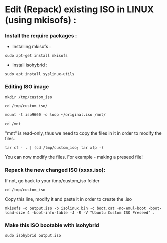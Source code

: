 # Edit (Repack) existing ISO in LINUX (using mkisofs) :



### Install the require packages :

- Installing mkisofs :
```
sudo apt-get install mkisofs
```

- Install isohybrid :
```
sudo apt install syslinux-utils
```

### Editing ISO image

```
mkdir /tmp/custom_iso

cd /tmp/custom_iso/

mount -t iso9660 -o loop ~/original.iso /mnt/

cd /mnt
```
"mnt" is read-only, thus we need to copy the files in it in order to modify the files.
```
tar cf - . | (cd /tmp/custom_iso; tar xfp -)
```

You can now modify the files. For example - making a preseed file!


### Repack the new changed ISO (xxxx.iso):
If not, go back to your /tmp/custom_iso folder

```
cd /tmp/custom_iso
```

Copy this line, modify it and paste it in order to create the .iso

```
mkisofs -o output.iso -b isolinux.bin -c boot.cat -no-emul-boot -boot-load-size 4 -boot-info-table -J -R -V "Ubuntu Custom ISO Preseed" .
```

### Make this ISO bootable with isohybrid
```
sudo isohybrid output.iso
```